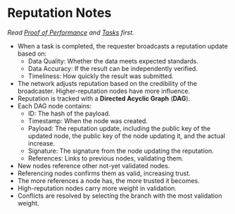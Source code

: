 # Reputation Notes
*Read [Proof of Performance](proof-of-performance) and [Tasks](tasks.md) first.*
- When a task is completed, the requester broadcasts a reputation update based on:
    - Data Quality: Whether the data meets expected standards.
    - Data Accuracy: If the result can be independently verified.
    - Timeliness: How quickly the result was submitted.
- The network adjusts reputation based on the credibility of the broadcaster. Higher-reputation nodes have more influence.
- Reputation is tracked with a **Directed Acyclic Graph** (**DAG**).
- Each DAG node contains:
    - ID: The hash of the payload.
    - Timestamp: When the node was created.
    - Payload: The reputation update, including the public key of the updated node, the public key of the node updating it, and the actual increase.
    - Signature: The signature from the node updating the reputation.
    - References: Links to previous nodes, validating them.
- New nodes reference other not-yet validated nodes.
- Referencing nodes confirms them as valid, increasing trust.
- The more references a node has, the more trusted it becomes.
- High-reputation nodes carry more weight in validation.
- Conflicts are resolved by selecting the branch with the most validation weight.